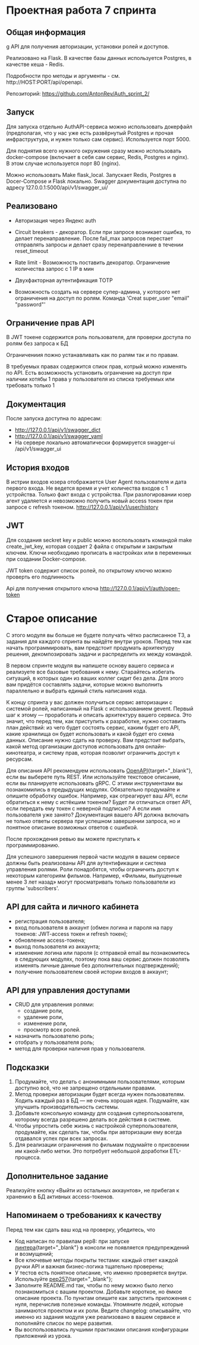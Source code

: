 # Проектная работа 7 спринта

## Общая информация
g
API для получения авторизации, установки ролей и доступов. 

Реализовано на Flask. В качестве базы данных используется Postgres, в качестве кеша - Redis.

Подробности про методы и аргументы - см. http://HOST:PORT/api/openapi.

Репозиторий: https://github.com/AntonRev/Auth_sprint_2/

## Запуск

Для запуска отдельно AuthAPI-сервиса можно использовать докерфайл (предполагая, что у нас уже есть развёрнутый Postgres и прочая инфраструктура, и нужен только сам сервис). Используется порт 5000.

Для поднятия всего нужного окружения сразу можно использовать docker-compose (включает в себя сам сервис, Redis, Postgres и nginx). В этом случае используется порт 80 (nginx).

Можно использовать Make flask_local. Запускает Redis, Postgres в Docer-Compose и Flask локально. Swagger документация доступна по адресу 127.0.0.1:5000/api/v1/swagger_ui/

 ## Реализовано

* Авторизация через Яндекс auth

* Circuit breakers - декоратор. Если при запросе возникает ошибка, то делает перенаправление.
После fail_max запросов перестает отправлять запросы
и делает сразу перенаправлениие в течении reset_timeout

* Rate limit - Возможность поставить декоратор. Ограничение количества запрос с 1 IP в мин

* Двухфакторная аутентификация TOTP

* Возможность создать на сервере супер-админа, у которого нет ограничения на доступ по ролям.
Команда 'Creat super_user "email" "password"'

## Ограничение прав API
В JWT токене содержится роль пользователя, для проверки доступа по ролям без запроса к БД

Ограничениия пожно устанавливать как по ралям так и по правам.

В требуемых правах содержится спиок прав, котрый можно изменять по API.
Есть возможность установить огранчение на доступ при наличии хотябы 1 права у пользователя из списка требуемых
или требовать только 1

## Документация

После запуска доступна по адресам:
* http://127.0.0.1/api/v1/swagger_dict
* http://127.0.0.1/api/v1/swagger_yaml
* На сервере локально автоматически формируется swagger-ui /api/v1/swagger_ui

##  История входов

В истрии входов юзера отображается User Agent пользователя и дата первого входа. 
Не ведется время и учет количества входов с 1 устройства. Только факт входа с устройства. 
При разлогировании юзер агент удаляется и невозможно получить новый access токен при запросе с refresh токеном.
 http://127.0.0.1/api/v1/user/history

## JWT 

Для создания seckret key и publiс можно воспользовать командой make create_jwt_key, которая создает 2 файла с открытым и закрытым ключем.
Ключи необходимо прописать в настройках или в переменных при создании Docker-compose.

JWT token содержит список ролей, по открытому ключю можно проверть его подлинность 

Api для получения открытого ключа  http://127.0.0.1/api/v1/auth/open-token


# Старое описание
С этого модуля вы больше не будете получать чётко расписанное ТЗ, а задания для каждого спринта вы найдёте внутри уроков. Перед тем как начать программировать, вам предстоит продумать архитектуру решения, декомпозировать задачи и распределить их между командой.

В первом спринте модуля вы напишете основу вашего сервиса и реализуете все базовые требования к нему. Старайтесь избегать ситуаций, в которых один из ваших коллег сидит без дела. Для этого вам придётся составлять задачи, которые можно выполнить параллельно и выбрать единый стиль написания кода.

К концу спринта у вас должен получиться сервис авторизации с системой ролей, написанный на Flask с использованием gevent. Первый шаг к этому — проработать и описать архитектуру вашего сервиса. Это значит, что перед тем, как приступить к разработке, нужно составить план действий: из чего будет состоять сервис, каким будет его API, какие хранилища он будет использовать и какой будет его схема данных. Описание нужно сдать на проверку. Вам предстоит выбрать, какой метод организации доступов использовать для онлайн-кинотеатра, и систему прав, которая позволит ограничить доступ к ресурсам. 

Для описания API рекомендуем использовать [OpenAPI](https://editor.swagger.io){target="_blank"}, если вы выберете путь REST. Или используйте текстовое описание, если вы планируете использовать gRPC. С этими инструментами вы познакомились в предыдущих модулях. Обязательно продумайте и опишите обработку ошибок. Например, как отреагирует ваш API, если обратиться к нему с истёкшим токеном? Будет ли отличаться ответ API, если передать ему токен с неверной подписью? А если имя пользователя уже занято? Документация вашего API должна включать не только ответы сервера при успешном завершении запроса, но и понятное описание возможных ответов с ошибкой.

После прохождения ревью вы можете приступать к программированию. 

Для успешного завершения первой части модуля в вашем сервисе должны быть реализованы API для аутентификации и система управления ролями. Роли понадобятся, чтобы ограничить доступ к некоторым категориям фильмов. Например, «Фильмы, выпущенные менее 3 лет назад» могут просматривать только пользователи из группы 'subscribers'.  

## API для сайта и личного кабинета

- регистрация пользователя;
- вход пользователя в аккаунт (обмен логина и пароля на пару токенов: JWT-access токен и refresh токен); 
- обновление access-токена;
- выход пользователя из аккаунта;
- изменение логина или пароля (с отправкой email вы познакомитесь в следующих модулях, поэтому пока ваш сервис должен позволять изменять личные данные без дополнительных подтверждений);
- получение пользователем своей истории входов в аккаунт;

## API для управления доступами

- CRUD для управления ролями:
  - создание роли,
  - удаление роли,
  - изменение роли,
  - просмотр всех ролей.
- назначить пользователю роль;
- отобрать у пользователя роль;
- метод для проверки наличия прав у пользователя. 

## Подсказки

1. Продумайте, что делать с анонимными пользователями, которым доступно всё, что не запрещено отдельными правами.
2. Метод проверки авторизации будет всегда нужен пользователям. Ходить каждый раз в БД — не очень хорошая идея. Подумайте, как улучшить производительность системы.
3. Добавьте консольную команду для создания суперпользователя, которому всегда разрешено делать все действия в системе.
4. Чтобы упростить себе жизнь с настройкой суперпользователя, продумайте, как сделать так, чтобы при авторизации ему всегда отдавался успех при всех запросах.
5. Для реализации ограничения по фильмам подумайте о присвоении им какой-либо метки. Это потребует небольшой доработки ETL-процесса.


## Дополнительное задание

Реализуйте кнопку «Выйти из остальных аккаунтов», не прибегая к хранению в БД активных access-токенов.

## Напоминаем о требованиях к качеству

Перед тем как сдать ваш код на проверку, убедитесь, что 

- Код написан по правилам pep8: при запуске [линтера](https://semakin.dev/2020/05/python_linters/){target="_blank"} в консоли не появляется предупреждений и возмущений;
- Все ключевые методы покрыты тестами: каждый ответ каждой ручки API и важная бизнес-логика тщательно проверены;
- У тестов есть понятное описание, что именно проверяется внутри. Используйте [pep257](https://www.python.org/dev/peps/pep-0257/){target="_blank"}; 
- Заполните README.md так, чтобы по нему можно было легко познакомиться с вашим проектом. Добавьте короткое, но ёмкое описание проекта. По пунктам опишите как запустить приложения с нуля, перечислив полезные команды. Упомяните людей, которые занимаются проектом и их роли. Ведите changelog: описывайте, что именно из задания модуля уже реализовано в вашем сервисе и пополняйте список по мере развития.
- Вы воспользовались лучшими практиками описания конфигурации приложений из урока. 
